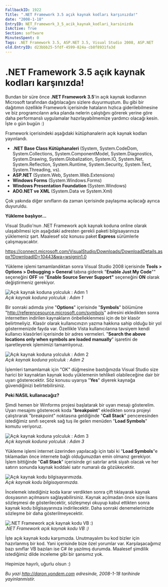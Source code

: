 ```yaml
---
FallbackID: 1922
Title: ".NET Framework 3.5 açık kaynak kodları karşınızda!"
date: "2008-1-18"
EntryID: NET_Framework_3_5_acik_kaynak_kodlari_karsinizda
IsActive: True
Section: software
MinutesSpent: 0
Tags: .NET Framework 3.5, ASP.NET 3.5, Visual Studio 2008, ASP.NET
old.EntryID: d23bbb25-5fdf-4599-824a-cb8f8931fa3d
---
```

# .NET Framework 3.5 açık kaynak kodları karşınızda!
Bundan bir süre önce **.NET Framework 3.5**'in açık kaynak kodlarının
Microsoft tarafından dağıtılacağını sizlere duyurmuştum. Bu gibi bir
dağıtımın özellikle Framework içerisinde hataların hızlıca
giderilebilmesine ve biz programcıların arka planda nelerin çalıştığını
görerek yerine göre daha performanslı uygulamalar hazırlayabilmemize
yardımcı olacağı kesin. İşte o gün bugün :)

Framework içerisindeki aşağıdaki kütüphanalerin açık kaynak kodları
yayınlandı.

-   **.NET Base Class Kütüphanaleri** (System, System.CodeDom,
    System.Collections, System.ComponentModel, System.Diagnostics,
    System.Drawing, System.Globalization, System.IO, System.Net,
    System.Reflection, System.Runtime, System.Security, System.Text,
    System.Threading, vs).
-   **ASP.NET** (System.Web, System.Web.Extensions)
-   **Windows Forms** (System.Windows.Forms)
-   **Windows Presentation Foundation** (System.Windows)
-   **ADO.NET ve XML** (System.Data ve System.Xml)

Çok yakında diğer sınıfların da zaman içerisinde paylaşıma açılacağı
ayrıca duyuruldu.

**Yükleme başlıyor...**

Visual Studio'nun .NET Framework açık kaynak koduna online olarak
ulaşabilmesi için aşağıdaki adresten gerekli paketi bilgisayarınıza
yüklemeniz şart. Maalesef söz konusu paket **Express** sürümlerle
çalışmayacaktır.

<https://connect.microsoft.com/VisualStudio/Downloads/DownloadDetails.aspx?DownloadID=10443&wa=wsignin1.0>

Yükleme işlemi tamamlandıktan sonra Visual Studio 2008 içerisinde
**Tools \> Options \> Debugging \> General** tabına giderek "**Enable
Just My Code**"" seçeneğini **OFF** ve "**Enable Source Server
Support"** seçeneğini **ON** olarak değiştirmeniz gerekiyor.

![Açık kaynak koduna yolculuk : Adım
1](media/NET_Framework_3_5_acik_kaynak_kodlari_karsinizda/18012008_1.png)\
*Açık kaynak koduna yolculuk : Adım 1*

Bir sonraki adımda yine "**Options**" içerisinde "**Symbols**" bölümüne
"<http://referencesource.microsoft.com/symbols>" adresini ekledikten
sonra internetten indirilen kaynakların önbelleklenmesi için de bir
klasör belirtmeliyiz. Klasör olarak kullanıcınızın yazma hakkına sahip
olduğu bir yol göstermenizde fayda var. Özellikle Vista kullanıcılarına
tavsiyem kendi kullanıcı klasörleri içerisinde bir adres vermeleri.
"**Search the above locations only when symbols are loaded manually**"
işaretini de işaretleyerek işlemimizi tamamlıyoruz.

![Açık kaynak koduna yolculuk : Adım
2](media/NET_Framework_3_5_acik_kaynak_kodlari_karsinizda/18012008_2.png)\
*Açık kaynak koduna yolculuk : Adım 2*

İşlemleri tamamlamak için "OK" düğmesine bastığınızda Visual Studio size
harici bir kaynaktan kaynak kodu yüklemenin tehlikeli olabileceğine dair
bir uyarı gösterecektir. Söz konusu uyarıya "**Yes**" diyerek kaynağa
güvendiğinizi belirtebilirsiniz.

**Peki NASIL kullanacağız?**

Şimdi hemen bir Winforms projesi başlatarak bir uyarı mesajı gösterelim.
Uyarı mesajımı gösterecek koda "**breakpoint**" ekledikten sonra projeyi
çalıştırarak "breakpoint" noktasına geldiğinde "**Call Stack**"
penceresinden istediğimiz sınıfı seçerek sağ tuş ile gelen menüden
"**Load Symbols**" komutu veriyoruz.

![Açık kaynak koduna yolculuk : Adım
3](media/NET_Framework_3_5_acik_kaynak_kodlari_karsinizda/18012008_3.png)\
*Açık kaynak koduna yolculuk : Adım 3*

Yükleme işlemi internet üzerinden yapılacağı için tabi ki "**Load
Symbols**"e tıklamadan önce internete bağlı olduğunuzdan emin olmanız
gerekiyor. İşlem bittiğinde "**Call Stack**" içerisinde gri satırlar
artık siyah olacak ve her satırın sonunda kaynak koddaki satır numaralı
da gözükecektir.

![Açık kaynak kodu
bilgisayarımızda.](media/NET_Framework_3_5_acik_kaynak_kodlari_karsinizda/18012008_4.png)\
*Açık kaynak kodu bilgisayarımızda.*

İncelemek istediğiniz koda karar verdikten sonra çift tıklayarak kaynak
dosyasının açılmasını sağlayabilirsiniz. Kaynak açılmadan önce size
lisans sözleşmesi de gösterilecektir, sözleşmeyi okuyup kabul ettikten
sonra kaynak kodu bilgisayarınıza indirilecektir. Daha sonraki
denemelerinizde sözleşme bir daha gösterilmeyecektir.

![.NET Framework açık kaynak kodu VB
:)](media/NET_Framework_3_5_acik_kaynak_kodlari_karsinizda/18012008_5.png)\
*.NET Framework açık kaynak kodu VB :)*

İşte açık kaynak kodu karşımızda. Unutmayalım bu kod bizler için
hazırlanmış bir kod. Yani içerisinde bize özel yorumlar var.
Karşılaşacağımız bazı sınıflar VB bazıları ise C\# ile yazılmış durumda.
Maalesef şimdilik istediğimiz dilde inceleme gibi bir şansımız yok.

Hepimize hayırlı, uğurlu olsun :)



*Bu yazi http://daron.yondem.com adresinde, 2008-1-18 tarihinde yayinlanmistir.*
